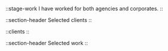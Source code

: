 
::stage-work
I have worked for both agencies and corporates.
::

::section-header
Selected clients
::

::clients
::

::section-header
Selected work
::


